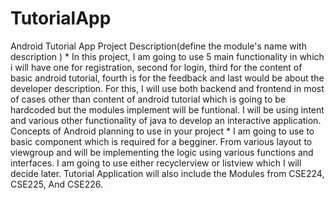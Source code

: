 # TutorialApp
Android Tutorial App  Project Description(define the module's name with description ) *  In this project, I am going to use 5 main functionality in which i will have one for registration, second for login, third for the content of basic android tutorial, fourth is for the feedback and last would be about the developer description. For this, I will use both backend and frontend in most of cases other than content of android tutorial which is going to be hardcoded but the modules implement will be funtional. I will be using intent and various other functionality of java to develop an interactive application.  Concepts of Android planning to use in your project *  I am going to use to basic component which is required for a begginer. From various layout to viewgroup and will be implementing the logic using various functions and interfaces. I am going to use either recyclerview or listview which I will decide later. Tutorial Application will also include the Modules from CSE224, CSE225, And CSE226.
